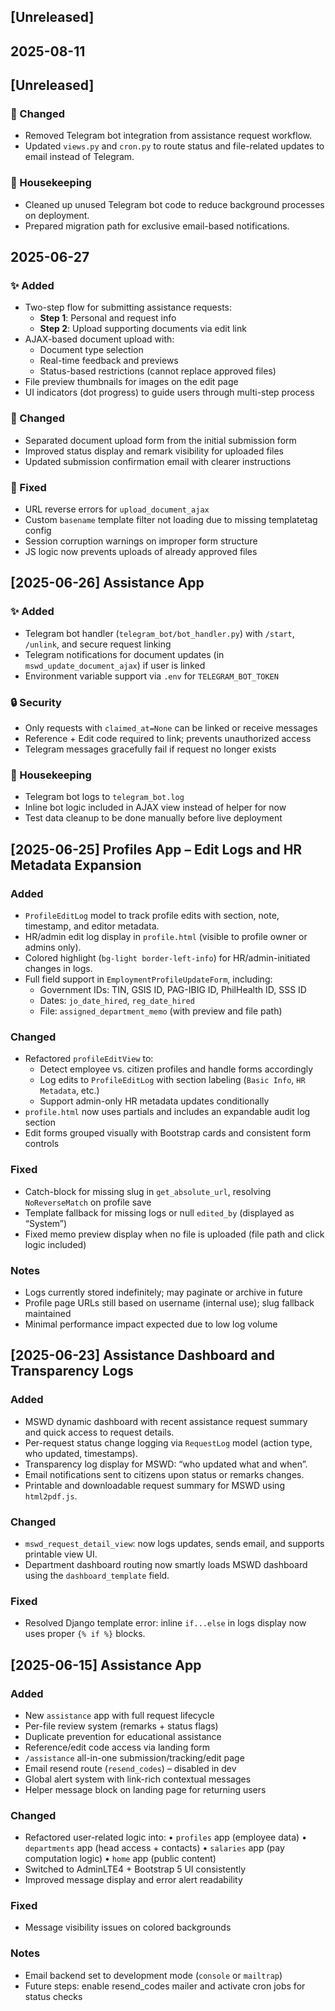 ## [Unreleased]


## 2025-08-11
## [Unreleased]
### 🔧 Changed
- Removed Telegram bot integration from assistance request workflow.
- Updated `views.py` and `cron.py` to route status and file-related updates to email instead of Telegram.

### 🧹 Housekeeping
- Cleaned up unused Telegram bot code to reduce background processes on deployment.
- Prepared migration path for exclusive email-based notifications.


## 2025-06-27
### ✨ Added
- Two-step flow for submitting assistance requests:
  - **Step 1**: Personal and request info
  - **Step 2**: Upload supporting documents via edit link
- AJAX-based document upload with:
  - Document type selection
  - Real-time feedback and previews
  - Status-based restrictions (cannot replace approved files)
- File preview thumbnails for images on the edit page
- UI indicators (dot progress) to guide users through multi-step process

### 🔧 Changed
- Separated document upload form from the initial submission form
- Improved status display and remark visibility for uploaded files
- Updated submission confirmation email with clearer instructions

### 🐛 Fixed
- URL reverse errors for `upload_document_ajax`
- Custom `basename` template filter not loading due to missing templatetag config
- Session corruption warnings on improper form structure
- JS logic now prevents uploads of already approved files


## [2025-06-26] Assistance App
### ✨ Added
- Telegram bot handler (`telegram_bot/bot_handler.py`) with `/start`, `/unlink`, and secure request linking
- Telegram notifications for document updates (in `mswd_update_document_ajax`) if user is linked
- Environment variable support via `.env` for `TELEGRAM_BOT_TOKEN`

### 🔒 Security
- Only requests with `claimed_at=None` can be linked or receive messages
- Reference + Edit code required to link; prevents unauthorized access
- Telegram messages gracefully fail if request no longer exists

### 🧹 Housekeeping
- Telegram bot logs to `telegram_bot.log`
- Inline bot logic included in AJAX view instead of helper for now
- Test data cleanup to be done manually before live deployment


## [2025-06-25] Profiles App – Edit Logs and HR Metadata Expansion

### Added
- `ProfileEditLog` model to track profile edits with section, note, timestamp, and editor metadata.
- HR/admin edit log display in `profile.html` (visible to profile owner or admins only).
- Colored highlight (`bg-light border-left-info`) for HR/admin-initiated changes in logs.
- Full field support in `EmploymentProfileUpdateForm`, including:
  - Government IDs: TIN, GSIS ID, PAG-IBIG ID, PhilHealth ID, SSS ID
  - Dates: `jo_date_hired`, `reg_date_hired`
  - File: `assigned_department_memo` (with preview and file path)

### Changed
- Refactored `profileEditView` to:
  - Detect employee vs. citizen profiles and handle forms accordingly
  - Log edits to `ProfileEditLog` with section labeling (`Basic Info`, `HR Metadata`, etc.)
  - Support admin-only HR metadata updates conditionally
- `profile.html` now uses partials and includes an expandable audit log section
- Edit forms grouped visually with Bootstrap cards and consistent form controls

### Fixed
- Catch-block for missing slug in `get_absolute_url`, resolving `NoReverseMatch` on profile save
- Template fallback for missing logs or null `edited_by` (displayed as “System”)
- Fixed memo preview display when no file is uploaded (file path and click logic included)

### Notes
- Logs currently stored indefinitely; may paginate or archive in future
- Profile page URLs still based on username (internal use); slug fallback maintained
- Minimal performance impact expected due to low log volume


## [2025-06-23] Assistance Dashboard and Transparency Logs

### Added
- MSWD dynamic dashboard with recent assistance request summary and quick access to request details.
- Per-request status change logging via `RequestLog` model (action type, who updated, timestamps).
- Transparency log display for MSWD: “who updated what and when”.
- Email notifications sent to citizens upon status or remarks changes.
- Printable and downloadable request summary for MSWD using `html2pdf.js`.

### Changed
- `mswd_request_detail_view`: now logs updates, sends email, and supports printable view UI.
- Department dashboard routing now smartly loads MSWD dashboard using the `dashboard_template` field.

### Fixed
- Resolved Django template error: inline `if...else` in logs display now uses proper `{% if %}` blocks.


## [2025-06-15] Assistance App
### Added
- New `assistance` app with full request lifecycle
- Per-file review system (remarks + status flags)
- Duplicate prevention for educational assistance
- Reference/edit code access via landing form
- `/assistance` all-in-one submission/tracking/edit page
- Email resend route (`resend_codes`) – disabled in dev
- Global alert system with link-rich contextual messages
- Helper message block on landing page for returning users

### Changed
- Refactored user-related logic into:
  • `profiles` app (employee data)
  • `departments` app (head access + contacts)
  • `salaries` app (pay computation logic)
  • `home` app (public content)
- Switched to AdminLTE4 + Bootstrap 5 UI consistently
- Improved message display and error alert readability

### Fixed
- Message visibility issues on colored backgrounds

### Notes
- Email backend set to development mode (`console` or `mailtrap`)
- Future steps: enable resend_codes mailer and activate cron jobs for status checks
